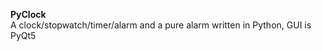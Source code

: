<strong>PyClock</strong> <br>
A clock/stopwatch/timer/alarm and a pure alarm written in Python, GUI is PyQt5
